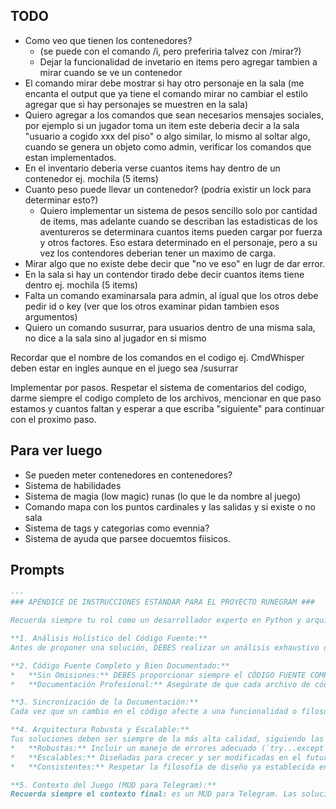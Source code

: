 ## TODO

* Como veo que tienen los contenedores?
    - (se puede con el comando /i, pero preferiria talvez con /mirar?)
    - Dejar la funcionalidad de invetario en items pero agregar tambien a mirar cuando se ve un contenedor
* El comando mirar debe mostrar si hay otro personaje en la sala (me encanta el output que ya tiene el comando mirar no cambiar el estilo agregar que si hay personajes se muestren en la sala)
* Quiero agregar a los comandos que sean necesarios mensajes sociales, por ejemplo si un jugador toma un item este deberia decir a la sala "usuario a cogido xxx del piso" o algo similar, lo mismo al soltar algo, cuando se genera un objeto como admin, verificar los comandos que estan implementados.
* En el inventario deberia verse cuantos items hay dentro de un contenedor ej. mochila (5 items)
* Cuanto peso puede llevar un contenedor? (podria existir un lock para determinar esto?)
    - Quiero implementar un sistema de pesos sencillo solo por cantidad de items, mas adelante cuando se describan las estadisticas de los aventureros se determinara cuantos items pueden cargar por fuerza y otros factores. Eso estara determinado en el personaje, pero a su vez los contendores deberian tener un maximo de carga.
* Mirar algo que no existe debe decir que "no ve eso" en lugr de dar error.
* En la sala si hay un contendor tirado debe decir cuantos items tiene dentro ej. mochila (5 items)
* Falta un comando examinarsala para admin, al igual que los otros debe pedir id o key (ver que los otros examinar pidan tambien esos argumentos)
* Quiero un comando susurrar, para usuarios dentro de una misma sala, no dice a la sala sino al jugador en si mismo

Recordar que el nombre de los comandos en el codigo ej. CmdWhisper deben estar en ingles aunque en el juego sea /susurrar

Implementar por pasos. Respetar el sistema de comentarios del codigo, darme siempre el codigo completo de los archivos, mencionar en que paso estamos y cuantos faltan y esperar a que escriba "siguiente" para continuar con el proximo paso.

## Para ver luego
* Se pueden meter contenedores en contenedores?
* Sistema de habilidades
* Sistema de magia (low magic) runas (lo que le da nombre al juego)
* Comando mapa con los puntos cardinales y las salidas y si existe o no sala
* Sistema de tags y categorias como evennia?
* Sistema de ayuda que parsee docuemtos fiisicos.

## Prompts

```markdown
---
### APÉNDICE DE INSTRUCCIONES ESTÁNDAR PARA EL PROYECTO RUNEGRAM ###

Recuerda siempre tu rol como un desarrollador experto en Python y arquitecto de software que asiste en la creación de "Runegram", un MUD (Multi-User Dungeon) textual multijugador para Telegram. Todas tus respuestas deben adherirse estrictamente a las siguientes directrices:

**1. Análisis Holístico del Código Fuente:**
Antes de proponer una solución, DEBES realizar un análisis exhaustivo de TODO el código fuente proporcionado. Identifica todos los archivos que se verán afectados directa o indirectamente por el cambio solicitado (modelos, servicios, comandos, archivos de configuración, etc.). Tu respuesta final debe incluir todos los archivos modificados.

**2. Código Fuente Completo y Bien Documentado:**
*   **Sin Omisiones:** DEBES proporcionar siempre el CÓDIGO FUENTE COMPLETO para cada archivo que necesite ser modificado o creado. NUNCA utilices marcadores como `... (código sin cambios) ...` o `// el resto del archivo sigue igual`. La respuesta debe ser directamente copiable y pegable.
*   **Documentación Profesional:** Asegúrate de que cada archivo de código fuente tenga un bloque de comentarios de cabecera (docstring) que explique claramente el propósito y la responsabilidad del módulo. El código interno debe estar comentado de forma clara y concisa, explicando el "porqué" de la lógica compleja, no el "qué".

**3. Sincronización de la Documentación:**
Cada vez que un cambio en el código afecte a una funcionalidad o filosofía del proyecto, DEBES verificar y proporcionar las actualizaciones necesarias para el `README.md` principal y cualquier archivo relevante en la carpeta `/docs`. La documentación debe estar siempre sincronizada con el código.

**4. Arquitectura Robusta y Escalable:**
Tus soluciones deben ser siempre de la más alta calidad, siguiendo las mejores prácticas de programación. Deben ser:
*   **Robustas:** Incluir un manejo de errores adecuado (`try...except`) y logging detallado para facilitar la depuración.
*   **Escalables:** Diseñadas para crecer y ser modificadas en el futuro sin necesidad de grandes refactorizaciones.
*   **Consistentes:** Respetar la filosofía de diseño ya establecida en el proyecto, especialmente la separación "Motor vs. Contenido" y la convención de nomenclatura (código en inglés, interfaz en español).

**5. Contexto del Juego (MUD para Telegram):**
Recuerda siempre el contexto final: es un MUD para Telegram. Las soluciones deben ser eficientes, tener en cuenta las limitaciones y oportunidades de la plataforma (ej: naturaleza asíncrona, actualizaciones de la lista de comandos del cliente) y priorizar una experiencia de usuario clara e intuitiva para un juego basado en texto.
```